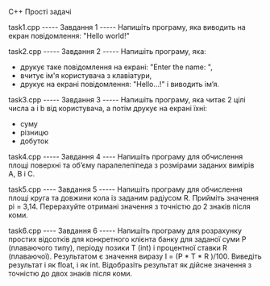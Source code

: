 С++ Прості задачі

task1.cpp ----- Завдання 1 ----- Напишіть програму, яка виводить на екран повідомлення: "Hello world!"


task2.cpp ----- Завдання 2 ----- Напишіть програму, яка:
- друкує таке повідомлення на екрані: "Enter the name: ",
- вчитує ім'я користувача з клавіатури,
- друкує на екрані повідомлення: "Hello...!" і виводить ім’я.


task3.cpp ----- Завдання 3 ----- Напишіть програму, яка читає 2 цілі числа a і b від користувача, а потім
друкує на екрані їхні:
- суму
- різницю
- добуток



task4.cpp ----- Завдання 4 ---- Напишіть програму для обчислення площі поверхні та об’єму паралелепіпеда з розмірами заданих вимірів A, B і C.



task5.cpp ---- Завдання 5 ----- Напишіть програму для обчислення площі круга та довжини кола із заданим радіусом R. Прийміть значення pi = 3,14. Перерахуйте отримані значення з точністю до 2 знаків після коми.


task6.cpp ---- Завдання 6 ----- Напишіть програму для розрахунку простих відсотків для конкретного клієнта банку для заданої суми P (плаваючого типу), періоду позики T (int) і процентної ставки R (плаваючої). Результатом є значення виразу I = (P * T * R )/100. Виведіть результат і як float, і як int. Відобразіть результат як дійсне значення з точністю до двох знаків після коми.
